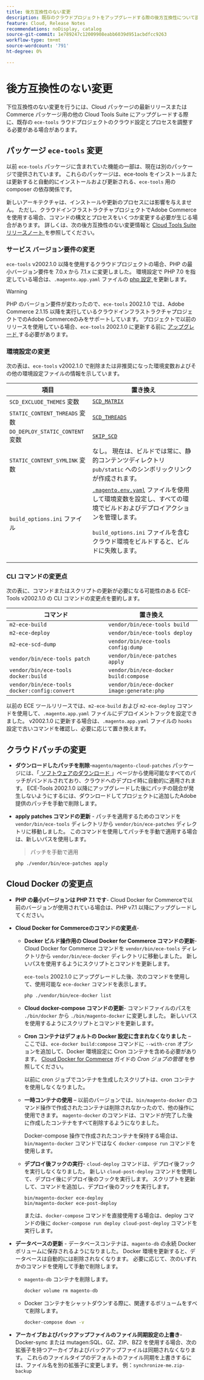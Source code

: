 ```yaml
---
title: 後方互換性のない変更
description: 既存のクラウドプロジェクトをアップグレードする際の後方互換性について説明します。
feature: Cloud, Release Notes
recommendations: noDisplay, catalog
source-git-commit: 1e789247c12009908eabb6039d951acbdfcc9263
workflow-type: tm+mt
source-wordcount: '791'
ht-degree: 0%

---
```


# 後方互換性のない変更

下位互換性のない変更を行うには、Cloud パッケージの最新リリースまたはCommerce パッケージ用の他の Cloud Tools Suite にアップグレードする際に、既存の `ece-tools` ラウドプロジェクトのクラウド設定とプロセスを調整する必要がある場合があります。

## パッケージ `ece-tools` 変更

以前 `ece-tools` パッケージに含まれていた機能の一部は、現在は別のパッケージで提供されています。 これらのパッケージは、ece-tools をインストールまたは更新すると自動的にインストールおよび更新される、`ece-tools` 用の composer の依存関係です。

新しいアーキテクチャは、インストールや更新のプロセスには影響を与えません。 ただし、クラウドインフラストラクチャプロジェクトでAdobe Commerceを使用する場合、コマンドの構文とプロセスをいくつか変更する必要が生じる場合があります。 詳しくは、次の後方互換性のない変更情報と [Cloud Tools Suite リリースノート ](cloud-tools-suite.md) を参照してください。

### サービス バージョン要件の変更

`ece-tools` v2002.1.0 以降を使用するクラウドプロジェクトの場合、PHP の最小バージョン要件を 7.0.x から 7.1.x に変更しました。 環境設定で PHP 7.0 を指定している場合は、`.magento.app.yaml` ファイルの [php 設定 ](../application/php-settings.md) を更新します。

>[!WARNING]
>
>PHP のバージョン要件が変わったので、`ece-tools` 2002.1.0 では、Adobe Commerce 2.1.15 以降を実行しているクラウドインフラストラクチャプロジェクトでのAdobe Commerceのみをサポートしています。 プロジェクトで以前のリリースを使用している場合、`ece-tools` 2002.1.0 に更新する前に [ アップグレード ](../development/commerce-version.md) する必要があります。

### 環境設定の変更

次の表は、`ece-tools` v2002.1.0 で削除または非推奨になった環境変数およびその他の環境設定ファイルの情報を示しています。

| 項目 | 置き換え |
| -------- | ----------- |
| `SCD_EXCLUDE_THEMES` 変数 | [`SCD_MATRIX`](../environment/variables-build.md#scd_matrix) |
| `STATIC_CONTENT_THREADS` 変数 | [`SCD_THREADS`](../environment/variables-build.md#scd_threads) |
| `DO_DEPLOY_STATIC_CONTENT` 変数 | [`SKIP_SCD`](../environment/variables-build.md#skip_scd) |
| `STATIC_CONTENT_SYMLINK` 変数 | なし。 現在は、ビルドでは常に、静的コンテンツディレクトリ `pub/static` へのシンボリックリンクが作成されます。 |
| `build_options.ini` ファイル | [`.magento.env.yaml`](../application/configure-app-yaml.md) ファイルを使用して環境変数を設定し、すべての環境でビルドおよびデプロイアクションを管理します。<p>`build_options.ini` ファイルを含むクラウド環境をビルドすると、ビルドに失敗します。 |

### CLI コマンドの変更点

次の表に、コマンドまたはスクリプトの更新が必要になる可能性のある ECE-Tools v2002.1.0 の CLI コマンドの変更点を要約します。

| コマンド | 置き換え |
|-------- | ----------- |
| `m2-ece-build` | `vendor/bin/ece-tools build` |
| `m2-ece-deploy` | `vendor/bin/ece-tools deploy` |
| `m2-ece-scd-dump` | `vendor/bin/ece-tools config:dump` |
| `vendor/bin/ece-tools patch` | `vendor/bin/ece-patches apply` |
| `vendor/bin/ece-tools docker:build` | `vendor/bin/ece-docker build:compose` |
| `vendor/bin/ece-tools docker:config:convert` | `vendor/bin/ece-docker  image:generate:php` |

以前の ECE ツールリリースでは、`m2-ece-build` および `m2-ece-deploy` コマンドを使用して、`.magento.app.yaml` ファイルにデプロイメントフックを設定できました。 v2002.1.0 に更新する場合は、`.magento.app.yaml` ファイルの `hooks` 設定で古いコマンドを確認し、必要に応じて置き換えます。

## クラウドパッチの変更

- **ダウンロードしたパッチを削除**-`magento/magento-cloud-patches` パッケージには、「[ ソフトウェアのダウンロード ](https://experienceleague.adobe.com/docs/commerce-operations/installation-guide/prerequisites/commerce.html)」ページから使用可能なすべてのパッチがバンドルされており、クラウドへのデプロイ時に自動的に適用されます。 ECE-Tools 2002.1.0 以降にアップグレードした後にパッチの競合が発生しないようにするには、ダウンロードしてプロジェクトに追加したAdobe提供のパッチを手動で削除します。

- **apply patches コマンドの更新** - パッチを適用するためのコマンドを `vendor/bin/ece-tools` ディレクトリから `vendor/bin/ece-patches` ディレクトリに移動しました。 このコマンドを使用してパッチを手動で適用する場合は、新しいパスを使用します。

  > パッチを手動で適用

  ```bash
  php ./vendor/bin/ece-patches apply
  ```

## Cloud Docker の変更点

- **PHP の最小バージョンは PHP 7.1 です**- Cloud Docker for Commerceで以前のバージョンが使用されている場合は、PHP v7.1 以降にアップグレードしてください。

- **Cloud Docker for Commerceのコマンドの変更点**-

   - **Docker ビルド操作用の Cloud Docker for Commerce コマンドの更新**- Cloud Docker for Commerce コマンドを `vendor/bin/ece-tools` ディレクトリから `vendor/bin/ece-docker` ディレクトリに移動しました。 新しいパスを使用するようにスクリプトとコマンドを更新します。

     `ece-tools` 2002.1.0 にアップグレードした後、次のコマンドを使用して、使用可能な `ece-docker` コマンドを表示します。

     ```bash
     php ./vendor/bin/ece-docker list
     ```

   - **Cloud docker-compose コマンドの更新**- コマンドファイルのパスを `./bin/docker` から `./bin/magento-docker` に変更しました。 新しいパスを使用するようにスクリプトとコマンドを更新します。

   - **Cron コンテナはデフォルトの Docker 設定に含まれなくなりました** – ここでは、`ece-docker build:compose` コマンドに `--with-cron` オプションを追加して、Docker 環境設定に Cron コンテナを含める必要があります。 [Cloud Docker for Commerce](https://developer.adobe.com/commerce/cloud-tools/docker/configure/manage-cron-jobs/) ガイドの _Cron ジョブの管理_ を参照してください。

     以前に cron ジョブでコンテナを生成したスクリプトは、cron コンテナを使用しなくなりました。

   - **一時コンテナの使用** – 以前のバージョンでは、`bin/magento-docker` のコマンド操作で作成されたコンテナは削除されなかったので、他の操作に使用できます。 `magento-docker` のコマンドは、コマンドが完了した後に作成したコンテナをすべて削除するようになりました。

     Docker-compose 操作で作成されたコンテナを保持する場合は、`bin/magento-docker` コマンドではなく `docker-compose run` コマンドを使用します。

   - **デプロイ後フックの実行**- `cloud-deploy` コマンドは、デプロイ後フックを実行しなくなりました。 新しい `cloud-post-deploy` コマンドを使用して、デプロイ後にデプロイ後のフックを実行します。 スクリプトを更新して、コマンドを追加し、デプロイ後のフックを実行します。

     ```shell
     bin/magento-docker ece-deploy
     bin/magento-docker ece-post-deploy
     ```

     または、`docker-compose` コマンドを直接使用する場合は、deploy コマンドの後に `docker-compose run deploy cloud-post-deploy` コマンドを実行します。

- **データベースの更新** - データベースコンテナは、`magento-db` の永続 Docker ボリュームに保存されるようになりました。 Docker 環境を更新すると、データベースは自動的には削除されなくなります。 必要に応じて、次のいずれかのコマンドを使用して手動で削除します。

   - `magento-db` コンテナを削除します。

     ```bash
     docker volume rm magento-db
     ```

   - Docker コンテナをシャットダウンする際に、関連するボリュームをすべて削除します。

     ```bash
     docker-compose down -v
     ```

- **アーカイブおよびバックアップファイルのファイル同期設定の上書き**-Docker-sync または mutagen:SQL、GZ、ZIP、BZ2 を使用する場合、次の拡張子を持つアーカイブおよびバックアップファイルは同期されなくなります。 これらのファイルタイプのデフォルトのファイル同期を上書きするには、ファイル名を別の拡張子に変更します。 例：`synchronize-me.zip-backup`
